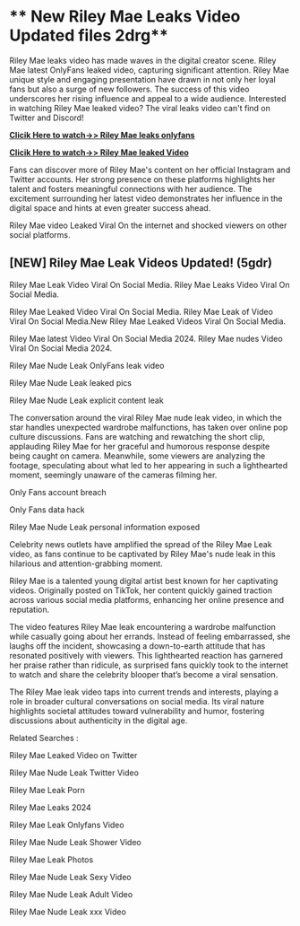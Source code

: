 
# ** New   Riley Mae Leaks Video Updated files 2drg** #

  Riley Mae leaks video has made waves in the digital creator scene.  Riley Mae latest OnlyFans leaked video, capturing significant attention.  Riley Mae unique style and engaging presentation have drawn in not only her loyal fans but also a surge of new followers. The success of this video underscores her rising influence and appeal to a wide audience. Interested in watching  Riley Mae leaked video? The viral leaks video can't find on Twitter and Discord!

**[Clicik Here to watch->>  Riley Mae leaks onlyfans ](http://xflirt.top)**

**[Clicik Here to watch->>  Riley Mae leaked Video](http://xflirt.top)**

Fans can discover more of  Riley Mae's content on her official Instagram and Twitter accounts. Her strong presence on these platforms highlights her talent and fosters meaningful connections with her audience. The excitement surrounding her latest video demonstrates her influence in the digital space and hints at even greater success ahead.

  Riley Mae video Leaked Viral On the internet and shocked viewers on other social platforms.

## [NEW]   Riley Mae Leak Videos Updated!  (5gdr) ##

  Riley Mae Leak Video Viral On Social Media.  Riley Mae Leaks Video Viral On Social Media.

  Riley Mae Leaked Video Viral On Social Media.  Riley Mae Leak of Video Viral On Social Media.New  Riley Mae Leaked Videos Viral On Social Media.

  Riley Mae latest Video Viral On Social Media 2024.  Riley Mae nudes Video Viral On Social Media 2024.

  Riley Mae Nude Leak OnlyFans leak video

  Riley Mae Nude Leak leaked pics

  Riley Mae Nude Leak explicit content leak

The conversation around the viral  Riley Mae nude leak video, in which the star handles unexpected wardrobe malfunctions, has taken over online pop culture discussions. Fans are watching and rewatching the short clip, applauding  Riley Mae for her graceful and humorous response despite being caught on camera. Meanwhile, some viewers are analyzing the footage, speculating about what led to her appearing in such a lighthearted moment, seemingly unaware of the cameras filming her.

Only Fans account breach

Only Fans data hack

  Riley Mae Nude Leak personal information exposed

Celebrity news outlets have amplified the spread of the  Riley Mae Leak video, as fans continue to be captivated by  Riley Mae's nude leak in this hilarious and attention-grabbing moment.

  Riley Mae is a talented young digital artist best known for her captivating videos. Originally posted on TikTok, her content quickly gained traction across various social media platforms, enhancing her online presence and reputation.

The video features   Riley Mae leak encountering a wardrobe malfunction while casually going about her errands. Instead of feeling embarrassed, she laughs off the incident, showcasing a down-to-earth attitude that has resonated positively with viewers. This lighthearted reaction has garnered her praise rather than ridicule, as surprised fans quickly took to the internet to watch and share the celebrity blooper that’s become a viral sensation.

The  Riley Mae leak video taps into current trends and interests, playing a role in broader cultural conversations on social media. Its viral nature highlights societal attitudes toward vulnerability and humor, fostering discussions about authenticity in the digital age.

Related Searches :

  Riley Mae Leaked Video on Twitter

  Riley Mae Nude Leak Twitter Video

  Riley Mae Leak Porn

  Riley Mae Leaks 2024

  Riley Mae Leak Onlyfans Video

  Riley Mae Nude Leak Shower Video

  Riley Mae Leak Photos

  Riley Mae Nude Leak Sexy Video

  Riley Mae Nude Leak Adult Video

  Riley Mae Nude Leak xxx Video


